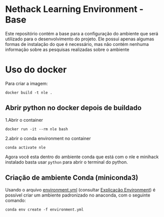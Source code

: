 # Nethack Learning Environment - Base

Este repositório contém a base para a configuração do ambiente que será utilizado para o desenvolvimento do projeto. Ele possui apenas algumas formas de instalação do que é necessário, mas não contém nenhuma informação sobre as pesquisas realizadas sobre o ambiente

# Uso do docker
Para criar a imagem:
```shell
docker build -t nle .
```
## Abrir python no docker depois de buildado
1.Abrir o container
```
docker run -it --rm nle bash
```

2.abrir o conda environment no container
```
conda activate nle
```

Agora você esta dentro do ambiente conda que está com o nle e minihack instalado basta usar  ```python``` para abrir o terminal do python.


## Criação de ambiente Conda (miniconda3)
Usando o arquivo [environment.yml](environment.yml) (consultar [Explicação Environment](Documentação/environment.md)) é possível criar um ambiente padronizado no anaconda, com o seguinte comando:

```
conda env create -f environment.yml 
```



